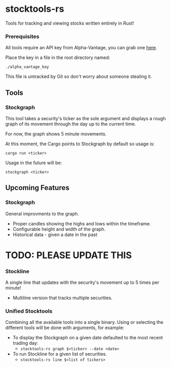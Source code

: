 # stocktools-rs
Tools for tracking and viewing stocks written entirely in Rust!

### Prerequisites
All tools require an API key from Alpha-Vantage, you can grab one [here](https://www.alphavantage.co/support/#api-key).

Place the key in a file in the root directory named:

`./alpha_vantage_key`

This file is untracked by Git so don't worry about someone stealing it.

## Tools
### Stockgraph

This tool takes a security's ticker as the sole argument and displays a rough graph of its
movement through the day up to the current time.

For now, the graph shows 5 minute movements.

At this moment, the Cargo points to Stockgraph by default so usage is:

`cargo run <ticker>`

Usage in the future will be:

`stockgraph <ticker>`

## Upcoming Features
### Stockgraph
General improvments to the graph.
- Proper candles showing the highs and lows within the timeframe.
- Configurable height and width of the graph.
- Historical data - given a date in the past

# TODO: PLEASE UPDATE THIS
### Stockline
A single line that updates with the security's movement up to 5 times per minute!
- Multiline version that tracks multiple securities.

### Unified Stocktools
Combining all the available tools into a single binary. Using or selecting the different
tools will be done with arguments, for example:
- To display the Stockgraph on a given date defaulted to the most recent trading day:
   - `stocktools-rs graph $<ticker> --date <date>`
- To run Stockline for a given list of securities.
   - `stocktools-rs line $<list of tickers>`
